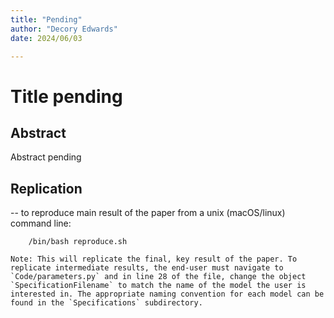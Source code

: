 ```yaml
---
title: "Pending"
author: "Decory Edwards"
date: 2024/06/03

---
```

# Title pending

## Abstract

 Abstract pending

## Replication

-- to reproduce main result of the paper from a unix (macOS/linux) command line:

```
	/bin/bash reproduce.sh

Note: This will replicate the final, key result of the paper. To replicate intermediate results, the end-user must navigate to `Code/parameters.py` and in line 28 of the file, change the object `SpecificationFilename` to match the name of the model the user is interested in. The appropriate naming convention for each model can be found in the `Specifications` subdirectory.

